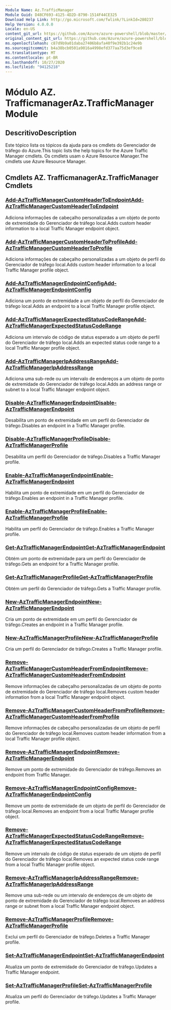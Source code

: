 ```yaml
---
Module Name: Az.TrafficManager
Module Guid: D48CF693-4125-4D2D-8790-1514F44CE325
Download Help Link: http://go.microsoft.com/fwlink/?LinkId=280237
Help Version: 4.0.0.0
Locale: en-US
content_git_url: https://github.com/Azure/azure-powershell/blob/master/src/TrafficManager/TrafficManager/help/Az.TrafficManager.md
original_content_git_url: https://github.com/Azure/azure-powershell/blob/master/src/TrafficManager/TrafficManager/help/Az.TrafficManager.md
ms.openlocfilehash: c87d9b9a01daba27406b8afa40f9e392b1c24e9b
ms.sourcegitcommit: b4a38bcb0501a9016a4998efd377aa75d3ef9ce8
ms.translationtype: MT
ms.contentlocale: pt-BR
ms.lasthandoff: 10/27/2020
ms.locfileid: "94125218"
---
```

# <span data-ttu-id="17a2f-101">Módulo AZ. Trafficmanager</span><span class="sxs-lookup"><span data-stu-id="17a2f-101">Az.TrafficManager Module</span></span>
## <span data-ttu-id="17a2f-102">Descritivo</span><span class="sxs-lookup"><span data-stu-id="17a2f-102">Description</span></span>
<span data-ttu-id="17a2f-103">Este tópico lista os tópicos da ajuda para os cmdlets do Gerenciador de tráfego do Azure.</span><span class="sxs-lookup"><span data-stu-id="17a2f-103">This topic lists the help topics for the Azure Traffic Manager cmdlets.</span></span> <span data-ttu-id="17a2f-104">Os cmdlets usam o Azure Resource Manager.</span><span class="sxs-lookup"><span data-stu-id="17a2f-104">The cmdlets use Azure Resource Manager.</span></span>

## <span data-ttu-id="17a2f-105">Cmdlets AZ. Trafficmanager</span><span class="sxs-lookup"><span data-stu-id="17a2f-105">Az.TrafficManager Cmdlets</span></span>
### [<span data-ttu-id="17a2f-106">Add-AzTrafficManagerCustomHeaderToEndpoint</span><span class="sxs-lookup"><span data-stu-id="17a2f-106">Add-AzTrafficManagerCustomHeaderToEndpoint</span></span>](Add-AzTrafficManagerCustomHeaderToEndpoint.md)
<span data-ttu-id="17a2f-107">Adiciona informações de cabeçalho personalizadas a um objeto de ponto de extremidade do Gerenciador de tráfego local.</span><span class="sxs-lookup"><span data-stu-id="17a2f-107">Adds custom header information to a local Traffic Manager endpoint object.</span></span>

### [<span data-ttu-id="17a2f-108">Add-AzTrafficManagerCustomHeaderToProfile</span><span class="sxs-lookup"><span data-stu-id="17a2f-108">Add-AzTrafficManagerCustomHeaderToProfile</span></span>](Add-AzTrafficManagerCustomHeaderToProfile.md)
<span data-ttu-id="17a2f-109">Adiciona informações de cabeçalho personalizadas a um objeto de perfil do Gerenciador de tráfego local.</span><span class="sxs-lookup"><span data-stu-id="17a2f-109">Adds custom header information to a local Traffic Manager profile object.</span></span>

### [<span data-ttu-id="17a2f-110">Add-AzTrafficManagerEndpointConfig</span><span class="sxs-lookup"><span data-stu-id="17a2f-110">Add-AzTrafficManagerEndpointConfig</span></span>](Add-AzTrafficManagerEndpointConfig.md)
<span data-ttu-id="17a2f-111">Adiciona um ponto de extremidade a um objeto de perfil do Gerenciador de tráfego local.</span><span class="sxs-lookup"><span data-stu-id="17a2f-111">Adds an endpoint to a local Traffic Manager profile object.</span></span>

### [<span data-ttu-id="17a2f-112">Add-AzTrafficManagerExpectedStatusCodeRange</span><span class="sxs-lookup"><span data-stu-id="17a2f-112">Add-AzTrafficManagerExpectedStatusCodeRange</span></span>](Add-AzTrafficManagerExpectedStatusCodeRange.md)
<span data-ttu-id="17a2f-113">Adiciona um intervalo de código de status esperado a um objeto de perfil do Gerenciador de tráfego local.</span><span class="sxs-lookup"><span data-stu-id="17a2f-113">Adds an expected status code range to a local Traffic Manager profile object.</span></span>

### [<span data-ttu-id="17a2f-114">Add-AzTrafficManagerIpAddressRange</span><span class="sxs-lookup"><span data-stu-id="17a2f-114">Add-AzTrafficManagerIpAddressRange</span></span>](Add-AzTrafficManagerIpAddressRange.md)
<span data-ttu-id="17a2f-115">Adiciona uma sub-rede ou um intervalo de endereços a um objeto de ponto de extremidade do Gerenciador de tráfego local.</span><span class="sxs-lookup"><span data-stu-id="17a2f-115">Adds an address range or subnet to a local Traffic Manager endpoint object.</span></span>

### [<span data-ttu-id="17a2f-116">Disable-AzTrafficManagerEndpoint</span><span class="sxs-lookup"><span data-stu-id="17a2f-116">Disable-AzTrafficManagerEndpoint</span></span>](Disable-AzTrafficManagerEndpoint.md)
<span data-ttu-id="17a2f-117">Desabilita um ponto de extremidade em um perfil do Gerenciador de tráfego.</span><span class="sxs-lookup"><span data-stu-id="17a2f-117">Disables an endpoint in a Traffic Manager profile.</span></span>

### [<span data-ttu-id="17a2f-118">Disable-AzTrafficManagerProfile</span><span class="sxs-lookup"><span data-stu-id="17a2f-118">Disable-AzTrafficManagerProfile</span></span>](Disable-AzTrafficManagerProfile.md)
<span data-ttu-id="17a2f-119">Desabilita um perfil do Gerenciador de tráfego.</span><span class="sxs-lookup"><span data-stu-id="17a2f-119">Disables a Traffic Manager profile.</span></span>

### [<span data-ttu-id="17a2f-120">Enable-AzTrafficManagerEndpoint</span><span class="sxs-lookup"><span data-stu-id="17a2f-120">Enable-AzTrafficManagerEndpoint</span></span>](Enable-AzTrafficManagerEndpoint.md)
<span data-ttu-id="17a2f-121">Habilita um ponto de extremidade em um perfil do Gerenciador de tráfego.</span><span class="sxs-lookup"><span data-stu-id="17a2f-121">Enables an endpoint in a Traffic Manager profile.</span></span>

### [<span data-ttu-id="17a2f-122">Enable-AzTrafficManagerProfile</span><span class="sxs-lookup"><span data-stu-id="17a2f-122">Enable-AzTrafficManagerProfile</span></span>](Enable-AzTrafficManagerProfile.md)
<span data-ttu-id="17a2f-123">Habilita um perfil do Gerenciador de tráfego.</span><span class="sxs-lookup"><span data-stu-id="17a2f-123">Enables a Traffic Manager profile.</span></span>

### [<span data-ttu-id="17a2f-124">Get-AzTrafficManagerEndpoint</span><span class="sxs-lookup"><span data-stu-id="17a2f-124">Get-AzTrafficManagerEndpoint</span></span>](Get-AzTrafficManagerEndpoint.md)
<span data-ttu-id="17a2f-125">Obtém um ponto de extremidade para um perfil do Gerenciador de tráfego.</span><span class="sxs-lookup"><span data-stu-id="17a2f-125">Gets an endpoint for a Traffic Manager profile.</span></span>

### [<span data-ttu-id="17a2f-126">Get-AzTrafficManagerProfile</span><span class="sxs-lookup"><span data-stu-id="17a2f-126">Get-AzTrafficManagerProfile</span></span>](Get-AzTrafficManagerProfile.md)
<span data-ttu-id="17a2f-127">Obtém um perfil do Gerenciador de tráfego.</span><span class="sxs-lookup"><span data-stu-id="17a2f-127">Gets a Traffic Manager profile.</span></span>

### [<span data-ttu-id="17a2f-128">New-AzTrafficManagerEndpoint</span><span class="sxs-lookup"><span data-stu-id="17a2f-128">New-AzTrafficManagerEndpoint</span></span>](New-AzTrafficManagerEndpoint.md)
<span data-ttu-id="17a2f-129">Cria um ponto de extremidade em um perfil do Gerenciador de tráfego.</span><span class="sxs-lookup"><span data-stu-id="17a2f-129">Creates an endpoint in a Traffic Manager profile.</span></span>

### [<span data-ttu-id="17a2f-130">New-AzTrafficManagerProfile</span><span class="sxs-lookup"><span data-stu-id="17a2f-130">New-AzTrafficManagerProfile</span></span>](New-AzTrafficManagerProfile.md)
<span data-ttu-id="17a2f-131">Cria um perfil do Gerenciador de tráfego.</span><span class="sxs-lookup"><span data-stu-id="17a2f-131">Creates a Traffic Manager profile.</span></span>

### [<span data-ttu-id="17a2f-132">Remove-AzTrafficManagerCustomHeaderFromEndpoint</span><span class="sxs-lookup"><span data-stu-id="17a2f-132">Remove-AzTrafficManagerCustomHeaderFromEndpoint</span></span>](Remove-AzTrafficManagerCustomHeaderFromEndpoint.md)
<span data-ttu-id="17a2f-133">Remove informações de cabeçalho personalizadas de um objeto de ponto de extremidade do Gerenciador de tráfego local.</span><span class="sxs-lookup"><span data-stu-id="17a2f-133">Removes custom header information from a local Traffic Manager endpoint object.</span></span>

### [<span data-ttu-id="17a2f-134">Remove-AzTrafficManagerCustomHeaderFromProfile</span><span class="sxs-lookup"><span data-stu-id="17a2f-134">Remove-AzTrafficManagerCustomHeaderFromProfile</span></span>](Remove-AzTrafficManagerCustomHeaderFromProfile.md)
<span data-ttu-id="17a2f-135">Remove informações de cabeçalho personalizadas de um objeto de perfil do Gerenciador de tráfego local.</span><span class="sxs-lookup"><span data-stu-id="17a2f-135">Removes custom header information from a local Traffic Manager profile object.</span></span>

### [<span data-ttu-id="17a2f-136">Remove-AzTrafficManagerEndpoint</span><span class="sxs-lookup"><span data-stu-id="17a2f-136">Remove-AzTrafficManagerEndpoint</span></span>](Remove-AzTrafficManagerEndpoint.md)
<span data-ttu-id="17a2f-137">Remove um ponto de extremidade do Gerenciador de tráfego.</span><span class="sxs-lookup"><span data-stu-id="17a2f-137">Removes an endpoint from Traffic Manager.</span></span>

### [<span data-ttu-id="17a2f-138">Remove-AzTrafficManagerEndpointConfig</span><span class="sxs-lookup"><span data-stu-id="17a2f-138">Remove-AzTrafficManagerEndpointConfig</span></span>](Remove-AzTrafficManagerEndpointConfig.md)
<span data-ttu-id="17a2f-139">Remove um ponto de extremidade de um objeto de perfil do Gerenciador de tráfego local.</span><span class="sxs-lookup"><span data-stu-id="17a2f-139">Removes an endpoint from a local Traffic Manager profile object.</span></span>

### [<span data-ttu-id="17a2f-140">Remove-AzTrafficManagerExpectedStatusCodeRange</span><span class="sxs-lookup"><span data-stu-id="17a2f-140">Remove-AzTrafficManagerExpectedStatusCodeRange</span></span>](Remove-AzTrafficManagerExpectedStatusCodeRange.md)
<span data-ttu-id="17a2f-141">Remove um intervalo de código de status esperado de um objeto de perfil do Gerenciador de tráfego local.</span><span class="sxs-lookup"><span data-stu-id="17a2f-141">Removes an expected status code range from a local Traffic Manager profile object.</span></span>

### [<span data-ttu-id="17a2f-142">Remove-AzTrafficManagerIpAddressRange</span><span class="sxs-lookup"><span data-stu-id="17a2f-142">Remove-AzTrafficManagerIpAddressRange</span></span>](Remove-AzTrafficManagerIpAddressRange.md)
<span data-ttu-id="17a2f-143">Remove uma sub-rede ou um intervalo de endereços de um objeto de ponto de extremidade do Gerenciador de tráfego local.</span><span class="sxs-lookup"><span data-stu-id="17a2f-143">Removes an address range or subnet from a local Traffic Manager endpoint object.</span></span>

### [<span data-ttu-id="17a2f-144">Remove-AzTrafficManagerProfile</span><span class="sxs-lookup"><span data-stu-id="17a2f-144">Remove-AzTrafficManagerProfile</span></span>](Remove-AzTrafficManagerProfile.md)
<span data-ttu-id="17a2f-145">Exclui um perfil do Gerenciador de tráfego.</span><span class="sxs-lookup"><span data-stu-id="17a2f-145">Deletes a Traffic Manager profile.</span></span>

### [<span data-ttu-id="17a2f-146">Set-AzTrafficManagerEndpoint</span><span class="sxs-lookup"><span data-stu-id="17a2f-146">Set-AzTrafficManagerEndpoint</span></span>](Set-AzTrafficManagerEndpoint.md)
<span data-ttu-id="17a2f-147">Atualiza um ponto de extremidade do Gerenciador de tráfego.</span><span class="sxs-lookup"><span data-stu-id="17a2f-147">Updates a Traffic Manager endpoint.</span></span>

### [<span data-ttu-id="17a2f-148">Set-AzTrafficManagerProfile</span><span class="sxs-lookup"><span data-stu-id="17a2f-148">Set-AzTrafficManagerProfile</span></span>](Set-AzTrafficManagerProfile.md)
<span data-ttu-id="17a2f-149">Atualiza um perfil do Gerenciador de tráfego.</span><span class="sxs-lookup"><span data-stu-id="17a2f-149">Updates a Traffic Manager profile.</span></span>


